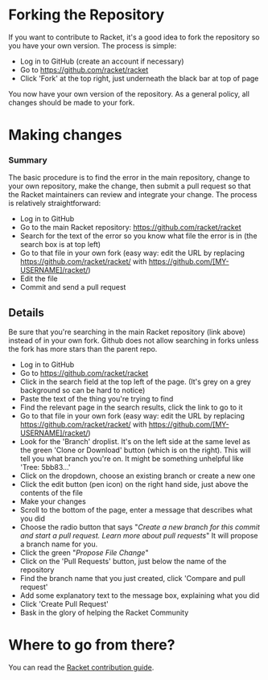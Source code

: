 # Forking the Repository

If you want to contribute to Racket, it's a good idea to fork the repository so	you have your own version.  The process is simple:

* Log in to GitHub (create an account if necessary)
* Go to https://github.com/racket/racket
* Click 'Fork' at the top right, just underneath the black bar at top of page
 
You now have your own version of the repository.  As a general policy, all changes should be made to your fork.

# Making changes
### Summary
The basic procedure is to find the error in the main repository, change to your own repository, make the change, then submit a pull request so that the Racket maintainers can review and integrate your change.  The process is relatively straightforward:
* Log in to GitHub
* Go to the main Racket repository:  https://github.com/racket/racket
* Search for the text of the error so you know what file the error is in (the search box is at top left)
* Go to that file in your own fork (easy way:  edit the URL by replacing https://github.com/racket/racket/ with https://github.com/[MY-USERNAME]/racket/)
* Edit the file
* Commit and send a pull request

## Details
Be sure that you're searching in the main Racket repository (link above) instead of in your own fork.  Github does not allow searching in forks unless the fork has more stars than the parent repo.
* Log in to GitHub
* Go to https://github.com/racket/racket
* Click in the search field at the top left of the page.  (It's grey on a grey background so can be hard to notice)
* Paste the text of the thing you're trying to find
* Find the relevant page in the search results, click the link to go to it
* Go to that file in your own fork (easy way:  edit the URL by replacing https://github.com/racket/racket/ with https://github.com/[MY-USERNAME]/racket/)
* Look for the 'Branch' droplist.  It's on the left side at the same level as the green 'Clone or Download' button (which is on the right).  This will tell you what branch you're on. It might be something unhelpful like 'Tree: 5bb83...'
* Click on the dropdown, choose an existing branch or create a new one
* Click the edit button (pen icon) on the right hand side, just above the contents of the file
* Make your changes
* Scroll to the bottom of the page, enter a message that describes what you did
* Choose the radio button that says "*Create a new branch for this commit and start a pull request. Learn more about pull requests*"  It will propose a branch name for you.
* Click the green "*Propose File Change*"
* Click on the 'Pull Requests' button, just below the name of the repository
* Find the branch name that you just created, click 'Compare and pull request'
* Add some explanatory text to the message box, explaining what you did
* Click 'Create Pull Request'
* Bask in the glory of helping the Racket Community

# Where to go from there?

You can read the [Racket contribution guide](https://blog.racket-lang.org/2017/09/tutorial-contributing-to-racket.html).
